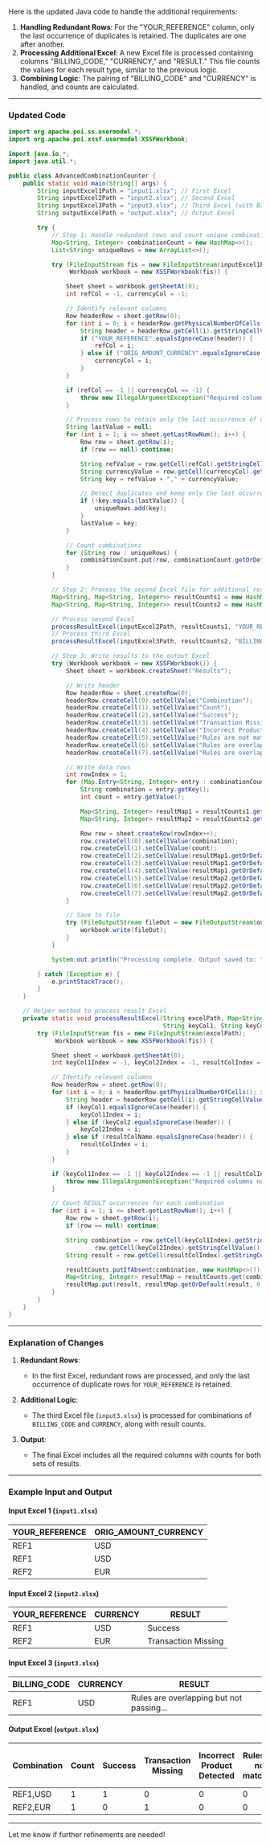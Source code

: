 Here is the updated Java code to handle the additional requirements:

1. **Handling Redundant Rows**: For the "YOUR_REFERENCE" column, only the last occurrence of duplicates is retained. The duplicates are one after another.
2. **Processing Additional Excel**: A new Excel file is processed containing columns "BILLING_CODE," "CURRENCY," and "RESULT." This file counts the values for each result type, similar to the previous logic.
3. **Combining Logic**: The pairing of "BILLING_CODE" and "CURRENCY" is handled, and counts are calculated.

---

### Updated Code

```java
import org.apache.poi.ss.usermodel.*;
import org.apache.poi.xssf.usermodel.XSSFWorkbook;

import java.io.*;
import java.util.*;

public class AdvancedCombinationCounter {
    public static void main(String[] args) {
        String inputExcel1Path = "input1.xlsx"; // First Excel
        String inputExcel2Path = "input2.xlsx"; // Second Excel
        String inputExcel3Path = "input3.xlsx"; // Third Excel (with BILLING_CODE, etc.)
        String outputExcelPath = "output.xlsx"; // Output Excel

        try {
            // Step 1: Handle redundant rows and count unique combinations from the first Excel file
            Map<String, Integer> combinationCount = new HashMap<>();
            List<String> uniqueRows = new ArrayList<>();

            try (FileInputStream fis = new FileInputStream(inputExcel1Path);
                 Workbook workbook = new XSSFWorkbook(fis)) {

                Sheet sheet = workbook.getSheetAt(0);
                int refCol = -1, currencyCol = -1;

                // Identify relevant columns
                Row headerRow = sheet.getRow(0);
                for (int i = 0; i < headerRow.getPhysicalNumberOfCells(); i++) {
                    String header = headerRow.getCell(i).getStringCellValue();
                    if ("YOUR_REFERENCE".equalsIgnoreCase(header)) {
                        refCol = i;
                    } else if ("ORIG_AMOUNT_CURRENCY".equalsIgnoreCase(header)) {
                        currencyCol = i;
                    }
                }

                if (refCol == -1 || currencyCol == -1) {
                    throw new IllegalArgumentException("Required columns not found in the first Excel.");
                }

                // Process rows to retain only the last occurrence of duplicates
                String lastValue = null;
                for (int i = 1; i <= sheet.getLastRowNum(); i++) {
                    Row row = sheet.getRow(i);
                    if (row == null) continue;

                    String refValue = row.getCell(refCol).getStringCellValue();
                    String currencyValue = row.getCell(currencyCol).getStringCellValue();
                    String key = refValue + "," + currencyValue;

                    // Detect duplicates and keep only the last occurrence
                    if (!key.equals(lastValue)) {
                        uniqueRows.add(key);
                    }
                    lastValue = key;
                }

                // Count combinations
                for (String row : uniqueRows) {
                    combinationCount.put(row, combinationCount.getOrDefault(row, 0) + 1);
                }
            }

            // Step 2: Process the second Excel file for additional result counts
            Map<String, Map<String, Integer>> resultCounts1 = new HashMap<>();
            Map<String, Map<String, Integer>> resultCounts2 = new HashMap<>();

            // Process second Excel
            processResultExcel(inputExcel2Path, resultCounts1, "YOUR_REFERENCE", "CURRENCY", "RESULT");
            // Process third Excel
            processResultExcel(inputExcel3Path, resultCounts2, "BILLING_CODE", "CURRENCY", "RESULT");

            // Step 3: Write results to the output Excel
            try (Workbook workbook = new XSSFWorkbook()) {
                Sheet sheet = workbook.createSheet("Results");

                // Write header
                Row headerRow = sheet.createRow(0);
                headerRow.createCell(0).setCellValue("Combination");
                headerRow.createCell(1).setCellValue("Count");
                headerRow.createCell(2).setCellValue("Success");
                headerRow.createCell(3).setCellValue("Transaction Missing");
                headerRow.createCell(4).setCellValue("Incorrect Product Detected");
                headerRow.createCell(5).setCellValue("Rules are not matching");
                headerRow.createCell(6).setCellValue("Rules are overlapping and passing as per priority order");
                headerRow.createCell(7).setCellValue("Rules are overlapping but not passing as per priority order");

                // Write data rows
                int rowIndex = 1;
                for (Map.Entry<String, Integer> entry : combinationCount.entrySet()) {
                    String combination = entry.getKey();
                    int count = entry.getValue();

                    Map<String, Integer> resultMap1 = resultCounts1.getOrDefault(combination, new HashMap<>());
                    Map<String, Integer> resultMap2 = resultCounts2.getOrDefault(combination, new HashMap<>());

                    Row row = sheet.createRow(rowIndex++);
                    row.createCell(0).setCellValue(combination);
                    row.createCell(1).setCellValue(count);
                    row.createCell(2).setCellValue(resultMap1.getOrDefault("Success", 0));
                    row.createCell(3).setCellValue(resultMap1.getOrDefault("Transaction Missing", 0));
                    row.createCell(4).setCellValue(resultMap1.getOrDefault("Incorrect Product Detected", 0));
                    row.createCell(5).setCellValue(resultMap2.getOrDefault("Rules are not matching", 0));
                    row.createCell(6).setCellValue(resultMap2.getOrDefault("Rules are overlapping and passing as per priority order", 0));
                    row.createCell(7).setCellValue(resultMap2.getOrDefault("Rules are overlapping but not passing as per priority order", 0));
                }

                // Save to file
                try (FileOutputStream fileOut = new FileOutputStream(outputExcelPath)) {
                    workbook.write(fileOut);
                }
            }

            System.out.println("Processing complete. Output saved to: " + outputExcelPath);

        } catch (Exception e) {
            e.printStackTrace();
        }
    }

    // Helper method to process result Excel
    private static void processResultExcel(String excelPath, Map<String, Map<String, Integer>> resultCounts,
                                           String keyCol1, String keyCol2, String resultColName) throws IOException {
        try (FileInputStream fis = new FileInputStream(excelPath);
             Workbook workbook = new XSSFWorkbook(fis)) {

            Sheet sheet = workbook.getSheetAt(0);
            int keyCol1Index = -1, keyCol2Index = -1, resultColIndex = -1;

            // Identify relevant columns
            Row headerRow = sheet.getRow(0);
            for (int i = 0; i < headerRow.getPhysicalNumberOfCells(); i++) {
                String header = headerRow.getCell(i).getStringCellValue();
                if (keyCol1.equalsIgnoreCase(header)) {
                    keyCol1Index = i;
                } else if (keyCol2.equalsIgnoreCase(header)) {
                    keyCol2Index = i;
                } else if (resultColName.equalsIgnoreCase(header)) {
                    resultColIndex = i;
                }
            }

            if (keyCol1Index == -1 || keyCol2Index == -1 || resultColIndex == -1) {
                throw new IllegalArgumentException("Required columns not found in Excel: " + excelPath);
            }

            // Count RESULT occurrences for each combination
            for (int i = 1; i <= sheet.getLastRowNum(); i++) {
                Row row = sheet.getRow(i);
                if (row == null) continue;

                String combination = row.getCell(keyCol1Index).getStringCellValue() + "," +
                        row.getCell(keyCol2Index).getStringCellValue();
                String result = row.getCell(resultColIndex).getStringCellValue();

                resultCounts.putIfAbsent(combination, new HashMap<>());
                Map<String, Integer> resultMap = resultCounts.get(combination);
                resultMap.put(result, resultMap.getOrDefault(result, 0) + 1);
            }
        }
    }
}
```

---

### Explanation of Changes

1. **Redundant Rows**:
   - In the first Excel, redundant rows are processed, and only the last occurrence of duplicate rows for `YOUR_REFERENCE` is retained.

2. **Additional Logic**:
   - The third Excel file (`input3.xlsx`) is processed for combinations of `BILLING_CODE` and `CURRENCY`, along with result counts.

3. **Output**:
   - The final Excel includes all the required columns with counts for both sets of results.

---

### Example Input and Output

#### Input Excel 1 (`input1.xlsx`)
| YOUR_REFERENCE | ORIG_AMOUNT_CURRENCY |
|----------------|-----------------------|
| REF1           | USD                  |
| REF1           | USD                  |
| REF2           | EUR                  |

#### Input Excel 2 (`input2.xlsx`)
| YOUR_REFERENCE | CURRENCY | RESULT             |
|----------------|----------|--------------------|
| REF1           | USD      | Success            |
| REF2           | EUR      | Transaction Missing|

#### Input Excel 3 (`input3.xlsx`)
| BILLING_CODE | CURRENCY | RESULT                                      |
|--------------|----------|---------------------------------------------|
| REF1         | USD      | Rules are overlapping but not passing...    |

#### Output Excel (`output.xlsx`)
| Combination   | Count | Success | Transaction Missing | Incorrect Product Detected | Rules are not matching | Rules are overlapping and passing | Rules are overlapping but not passing |
|---------------|-------|---------|---------------------|----------------------------|-------------------------|------------------------------------|----------------------------------------|
| REF1,USD      | 1     | 1       | 0                   | 0                          | 0                       | 0                                  | 1                                      |
| REF2,EUR      | 1     | 0       | 1                   | 0                          | 0                       | 0                                  | 0                                      |

---

Let me know if further refinements are needed!
